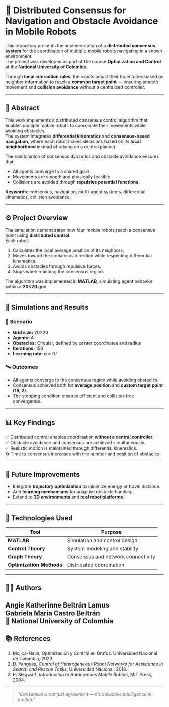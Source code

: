 # 🤖 Distributed Consensus for Navigation and Obstacle Avoidance in Mobile Robots

This repository presents the implementation of a **distributed consensus system** for the coordination of multiple mobile robots navigating in a known environment.  
The project was developed as part of the course **Optimization and Control** at the **National University of Colombia**.

Through **local interaction rules**, the robots adjust their trajectories based on neighbor information to reach a **common target point** — ensuring smooth movement and **collision avoidance** without a centralized controller.

---

## 📘 Abstract

This work implements a distributed consensus control algorithm that enables multiple mobile robots to coordinate their movements while avoiding obstacles.  
The system integrates **differential kinematics** and **consensus-based navigation**, where each robot makes decisions based on its **local neighborhood** instead of relying on a central planner.

The combination of consensus dynamics and obstacle avoidance ensures that:
- All agents converge to a shared goal.  
- Movements are smooth and physically feasible.  
- Collisions are avoided through **repulsive potential functions**.

**Keywords:** consensus, navigation, multi-agent systems, differential kinematics, collision avoidance.

---

## ⚙️ Project Overview

The simulation demonstrates how four mobile robots reach a consensus point using **distributed control**.  
Each robot:
1. Calculates the local average position of its neighbors.  
2. Moves toward the consensus direction while respecting differential kinematics.  
3. Avoids obstacles through repulsive forces.  
4. Stops when reaching the consensus region.

The algorithm was implemented in **MATLAB**, simulating agent behavior within a **20×20** grid.

---


## 🧠 Simulations and Results

### 🧩 Scenario
- **Grid size:** 20×20  
- **Agents:** 4  
- **Obstacles:** Circular, defined by center coordinates and radius  
- **Iterations:** 150  
- **Learning rate:** α = 0.1  

### 🛰️ Outcomes
- All agents converge to the consensus region while avoiding obstacles.  
- Consensus achieved both for **average position** and **custom target point (16, 2)**.  
- The stopping condition ensures efficient and collision-free convergence.  

---

## 📊 Key Findings

✅ Distributed control enables coordination **without a central controller**.  
✅ Obstacle avoidance and consensus are achieved simultaneously.  
✅ Realistic motion is maintained through differential kinematics.  
⚙️ Time to consensus increases with the number and position of obstacles.  

---

## 🚀 Future Improvements

- Integrate **trajectory optimization** to minimize energy or travel distance.  
- Add **learning mechanisms** for adaptive obstacle handling.  
- Extend to **3D environments** and **real robot platforms**.

---

## 🧩 Technologies Used

| Tool | Purpose |
|------|----------|
| **MATLAB** | Simulation and control design |
| **Control Theory** | System modeling and stability |
| **Graph Theory** | Consensus and network connectivity |
| **Optimization Methods** | Distributed coordination |

---

## 👩‍💻 Authors

**Angie Katherinne Beltrán Lamus**  
**Gabriela María Castro Beltrán**  
📍 National University of Colombia  
---

## 📚 References

1. Mojica-Nava, Optimización y Control en Grafos. Universidad Nacional de Colombia, 2023.  
2. D. Yanguas, *Control of Heterogeneous Robot Networks for Assistance in Search and Rescue Tasks*, Universidad Nacional, 2018.  
3. R. Siegwart, *Introduction to Autonomous Mobile Robots*, MIT Press, 2004.

---

> *"Consensus is not just agreement — it’s collective intelligence in motion."*
